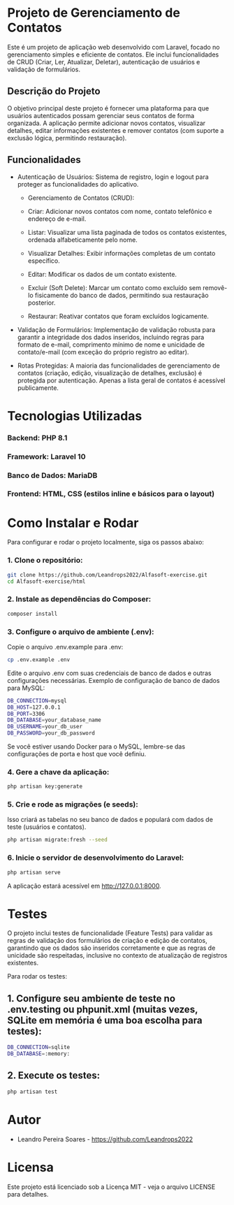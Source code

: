 # Projeto de Gerenciamento de Contatos

Este é um projeto de aplicação web desenvolvido com Laravel, focado no gerenciamento simples e eficiente de contatos. Ele inclui funcionalidades de CRUD (Criar, Ler, Atualizar, Deletar), autenticação de usuários e validação de formulários.

## Descrição do Projeto
O objetivo principal deste projeto é fornecer uma plataforma para que usuários autenticados possam gerenciar seus contatos de forma organizada. A aplicação permite adicionar novos contatos, visualizar detalhes, editar informações existentes e remover contatos (com suporte a exclusão lógica, permitindo restauração).

## Funcionalidades
* Autenticação de Usuários: Sistema de registro, login e logout para proteger as funcionalidades do aplicativo.

    * Gerenciamento de Contatos (CRUD):

    * Criar: Adicionar novos contatos com nome, contato telefônico e endereço de e-mail.

    * Listar: Visualizar uma lista paginada de todos os contatos existentes, ordenada alfabeticamente pelo nome.

    * Visualizar Detalhes: Exibir informações completas de um contato específico.

    * Editar: Modificar os dados de um contato existente.

    * Excluir (Soft Delete): Marcar um contato como excluído sem removê-lo fisicamente do banco de dados, permitindo sua restauração posterior.

    * Restaurar: Reativar contatos que foram excluídos logicamente.

* Validação de Formulários: Implementação de validação robusta para garantir a integridade dos dados inseridos, incluindo regras para formato de e-mail, comprimento mínimo de nome e unicidade de contato/e-mail (com exceção do próprio registro ao editar).

* Rotas Protegidas: A maioria das funcionalidades de gerenciamento de contatos (criação, edição, visualização de detalhes, exclusão) é protegida por autenticação. Apenas a lista geral de contatos é acessível publicamente.

# Tecnologias Utilizadas
### Backend: PHP 8.1

### Framework: Laravel 10

### Banco de Dados: MariaDB

### Frontend: HTML, CSS (estilos inline e básicos para o layout)

# Como Instalar e Rodar
Para configurar e rodar o projeto localmente, siga os passos abaixo:

### 1. Clone o repositório:
```bash
git clone https://github.com/Leandrops2022/Alfasoft-exercise.git
cd Alfasoft-exercise/html
```
    
### 2. Instale as dependências do Composer:
     
```bash
composer install
```
     
### 3. Configure o arquivo de ambiente (.env):
Copie o arquivo .env.example para .env:
    
```bash
cp .env.example .env
```
Edite o arquivo .env com suas credenciais de banco de dados e outras configurações necessárias.
Exemplo de configuração de banco de dados para MySQL:

```bash
DB_CONNECTION=mysql
DB_HOST=127.0.0.1
DB_PORT=3306
DB_DATABASE=your_database_name
DB_USERNAME=your_db_user
DB_PASSWORD=your_db_password
```
Se você estiver usando Docker para o MySQL, lembre-se das configurações de porta e host que você definiu.

### 4. Gere a chave da aplicação:
```bash
php artisan key:generate
```

### 5. Crie e rode as migrações (e seeds):
Isso criará as tabelas no seu banco de dados e populará com dados de teste (usuários e contatos).
```bash
php artisan migrate:fresh --seed
```

### 6. Inicie o servidor de desenvolvimento do Laravel:
```bash
php artisan serve
```
A aplicação estará acessível em http://127.0.0.1:8000.

# Testes
O projeto inclui testes de funcionalidade (Feature Tests) para validar as regras de validação dos formulários de criação e edição de contatos, garantindo que os dados são inseridos corretamente e que as regras de unicidade são respeitadas, inclusive no contexto de atualização de registros existentes.

Para rodar os testes:

## 1. Configure seu ambiente de teste no .env.testing ou phpunit.xml (muitas vezes, SQLite em memória é uma boa escolha para testes):
```bash 
DB_CONNECTION=sqlite
DB_DATABASE=:memory:
```

## 2. Execute os testes:
```bash
php artisan test
```
# Autor
* Leandro Pereira Soares - https://github.com/Leandrops2022
# Licensa
Este projeto está licenciado sob a Licença MIT - veja o arquivo LICENSE para detalhes.
